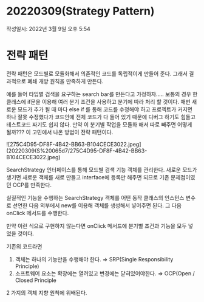 # 20220309(Strategy Pattern)

작성일시: 2022년 3월 9일 오후 5:54

# 전략 패턴

전략 패턴은 모드별로 모듈화해서 의존적인 코드를 독립적이게 만들어 준다. 그래서 결과적으로 폐쇄 개방 원칙을 만족하게 만든다.

예를 들어 타입별 검색을 요구하는 search bar를 만든다고 가정하자..... 보통의 경우 한 클래스에  if문을 이용해 여러 분기 조건을 사용하고 분기에 따라 처리 할 것이다. 매번 새로운 모드가 추가 될 때 마다 else if 를 통해 코드를 수정해야 하고 프로젝트가 커지면 하나 잘못 수정했다가 코드안에 전체 코드가 다 들어 있기 때문에 디버그 하기도 힘들고 테스트코드 짜기도 쉽지 않다. 만약 이 분기별 작업을 모듈화 해서 따로 빼주면 어떻게 될까??? 이 고민에서 나온 방법이 전략 패턴이다.

 

![275C4D95-DF8F-4B42-BB63-B104CECE3022.jpeg](20220309(S%20065d7/275C4D95-DF8F-4B42-BB63-B104CECE3022.jpeg)

SearchStrategy 인터페이스를 통해 모드별 검색 기능 객체를 관리한다. 새로운 모드가 생기면 새로운 객체를 새로 만들고 interface에 등록만 해주면 되므로 기존 문제점이였던 OCP를 만족한다.

실질적인 기능을 수행하는 SearchStrategy 객체를 어떤 동작 클래스의 인스턴스 변수로 선언한 다음 외부에서 new를 이용해 객체를 생성해서 넣어주면 된다.  그 다음 onClick 메서드를 수행한다.

만약 이런 식으로 구현하지 않는다면 onClick 메서드에 분기별 조건과 기능을 모두 넣었을 것이다.

기존의 코드라면 

1. 객체는 하나의 기능만을 수행해야 한다. ⇒ SRP(Single Responsibility Principle)
2. 소프트웨어 요소는 확장에는 열려있고 변경에는 닫혀있어야한다. ⇒ OCP(Open / Closed Principle

2 가지의 객체 지향 원칙에 위배된다.